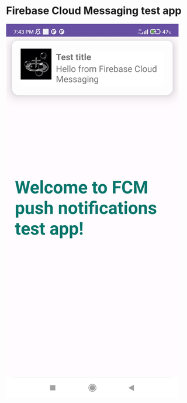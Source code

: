 # Firebase Cloud Messaging test app

![](https://github.com/alex-pvl/FCM/blob/master/app/src/main/res/test.jpg) 